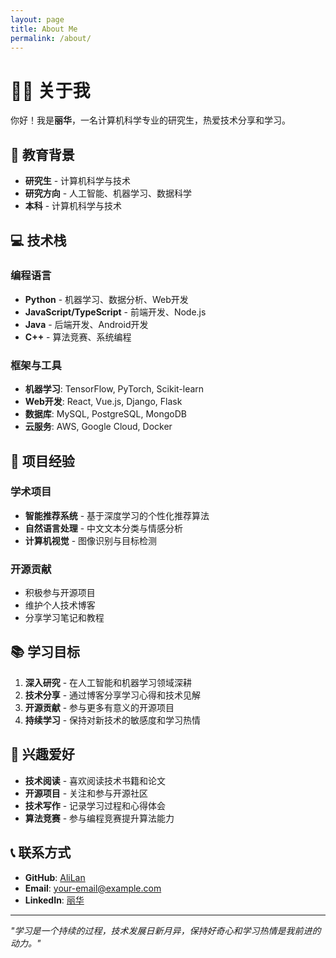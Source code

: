 ```yaml
---
layout: page
title: About Me
permalink: /about/
---
```


# 👨‍🎓 关于我

你好！我是**丽华**，一名计算机科学专业的研究生，热爱技术分享和学习。

## 🎯 教育背景

- **研究生** - 计算机科学与技术
- **研究方向** - 人工智能、机器学习、数据科学
- **本科** - 计算机科学与技术

## 💻 技术栈

### 编程语言
- **Python** - 机器学习、数据分析、Web开发
- **JavaScript/TypeScript** - 前端开发、Node.js
- **Java** - 后端开发、Android开发
- **C++** - 算法竞赛、系统编程

### 框架与工具
- **机器学习**: TensorFlow, PyTorch, Scikit-learn
- **Web开发**: React, Vue.js, Django, Flask
- **数据库**: MySQL, PostgreSQL, MongoDB
- **云服务**: AWS, Google Cloud, Docker

## 🚀 项目经验

### 学术项目
- **智能推荐系统** - 基于深度学习的个性化推荐算法
- **自然语言处理** - 中文文本分类与情感分析
- **计算机视觉** - 图像识别与目标检测

### 开源贡献
- 积极参与开源项目
- 维护个人技术博客
- 分享学习笔记和教程

## 📚 学习目标

1. **深入研究** - 在人工智能和机器学习领域深耕
2. **技术分享** - 通过博客分享学习心得和技术见解
3. **开源贡献** - 参与更多有意义的开源项目
4. **持续学习** - 保持对新技术的敏感度和学习热情

## 🎨 兴趣爱好

- **技术阅读** - 喜欢阅读技术书籍和论文
- **开源项目** - 关注和参与开源社区
- **技术写作** - 记录学习过程和心得体会
- **算法竞赛** - 参与编程竞赛提升算法能力

## 📞 联系方式

- **GitHub**: [AliLan](https://github.com/AliLan)
- **Email**: your-email@example.com
- **LinkedIn**: [丽华](https://linkedin.com/in/your-profile)

---

*"学习是一个持续的过程，技术发展日新月异，保持好奇心和学习热情是我前进的动力。"*

<style>
.about-content {
  max-width: 800px;
  margin: 0 auto;
}

.about-content h1 {
  color: var(--primary-color);
  border-bottom: 3px solid var(--primary-color);
  padding-bottom: 0.5rem;
  margin-bottom: 2rem;
}

.about-content h2 {
  color: var(--secondary-color);
  margin-top: 2rem;
  margin-bottom: 1rem;
  font-size: 1.5rem;
}

.about-content h3 {
  color: var(--text-color);
  margin-top: 1.5rem;
  margin-bottom: 0.5rem;
  font-size: 1.2rem;
}

.about-content ul {
  margin-left: 1.5rem;
}

.about-content li {
  margin: 0.5rem 0;
  line-height: 1.6;
}

.about-content p {
  line-height: 1.7;
  margin-bottom: 1rem;
}

.contact-section {
  background: var(--light-background);
  padding: 1.5rem;
  border-radius: 0.5rem;
  margin-top: 2rem;
  border-left: 4px solid var(--primary-color);
}

.contact-section h2 {
  margin-top: 0;
}

.contact-links {
  display: flex;
  flex-wrap: wrap;
  gap: 1rem;
  margin-top: 1rem;
}

.contact-link {
  display: inline-block;
  padding: 0.5rem 1rem;
  background: var(--primary-color);
  color: white;
  border-radius: 0.25rem;
  text-decoration: none;
  transition: all 0.3s ease;
}

.contact-link:hover {
  background: var(--secondary-color);
  transform: translateY(-1px);
}

.quote {
  font-style: italic;
  text-align: center;
  color: var(--light-text);
  margin-top: 2rem;
  padding: 1rem;
  background: var(--light-background);
  border-radius: 0.5rem;
  border-left: 4px solid var(--accent-color);
}
</style>
